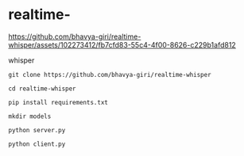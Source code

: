 # realtime-

https://github.com/bhavya-giri/realtime-whisper/assets/102273412/fb7cfd83-55c4-4f00-8626-c229b1afd812

whisper

```
git clone https://github.com/bhavya-giri/realtime-whisper
```

```
cd realtime-whisper
```

```
pip install requirements.txt
```

```
mkdir models
```

```
python server.py
```

```
python client.py
```

